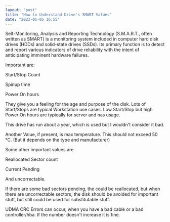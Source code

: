 ```yaml
---
layout: "post"
title: "How to Understand Drive's SMART Values"
date: "2023-01-05 16:55"
---
```


Self-Monitoring, Analysis and Reporting Technology (S.M.A.R.T., often written as SMART) is a monitoring system included in computer hard disk drives (HDDs) and solid-state drives (SSDs). Its primary function is to detect and report various indicators of drive reliability with the intent of anticipating imminent hardware failures.


Important are:

Start/Stop Count

Spinup time

Power On hours

They give you a feeling for the age and purpose of the disk. Lots of Start/Stops are typical Workstation use cases. Low Start/Stop but high Power On hours are typically for server and nas usage.

This drive has run about a year, which is used but I wouldn't consider it bad.

Another Value, if present, is max temperature. This should not exceed 50 °C. (But it depends on the type and manufacturer)

Some other important values are

Reallocated Sector count

Current Pending

And uncorrectable.

If there are some bad sectors pending, the could be reallocated, but when there are uncorrectable sectors, the disk should be avoided for important stuff, but still could be used for substitutable stuff.

UDMA CRC Errors can occur, when you have a bad cable or a bad controller/hba. If the number doesn't increase it is fine.
